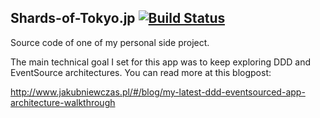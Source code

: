 ## Shards-of-Tokyo.jp [![Build Status](https://travis-ci.org/kubenstein/shards-of-tokyo.jp.png?branch=master)](https://travis-ci.org/kubenstein/shards-of-tokyo.jp)
Source code of one of my personal side project.

The main technical goal I set for this app was to keep exploring DDD and EventSource architectures. You can read more at this blogpost:

http://www.jakubniewczas.pl/#/blog/my-latest-ddd-eventsourced-app-architecture-walkthrough

